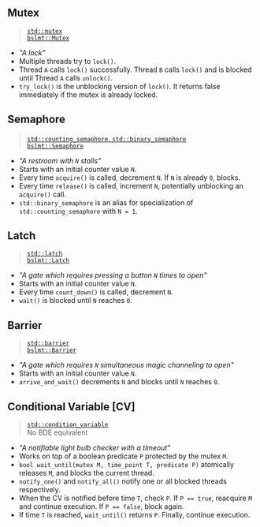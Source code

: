 ## Mutex
> [`std::mutex`](https://en.cppreference.com/w/cpp/thread/mutex) \
> [`bslmt::Mutex`](https://github.com/bloomberg/bde/blob/main/groups/bsl/bslmt/bslmt_mutex.h)
- *"A lock"*
- Multiple threads try to `lock()`.
- Thread `A` calls `lock()` successfully. Thread `B` calls `lock()` and is blocked until Thread `A` calls `unlock()`.
- `try_lock()` is the unblocking version of `lock()`. It returns false immediately if the mutex is already locked.

## Semaphore
> [`std::counting_semaphore`, `std::binary_semaphore`](https://en.cppreference.com/w/cpp/thread/counting_semaphore) \
> [`bslmt::Semaphore`](https://github.com/bloomberg/bde/blob/main/groups/bsl/bslmt/bslmt_semaphore.h)
- *"A restroom with `N` stalls"*
- Starts with an initial counter value `N`.
- Every time `acquire()` is called, decrement `N`. If `N` is already `0`, blocks.
- Every time `release()` is called, increment `N`, potentially unblocking an `acquire()` call.
- `std::binary_semaphore` is an alias for specialization of `std::counting_semaphore` with `N = 1`.

## Latch
> [`std::latch`](https://en.cppreference.com/w/cpp/thread/latch) \
> [`bslmt::Latch`](https://github.com/bloomberg/bde/blob/main/groups/bsl/bslmt/bslmt_latch.h)
- *"A gate which requires pressing a button `N` times to open"*
- Starts with an initial counter value `N`.
- Every time `count_down()` is called, decrement `N`.
- `wait()` is blocked until `N` reaches `0`.

## Barrier
> [`std::barrier`](https://en.cppreference.com/w/cpp/thread/barrier) \
> [`bslmt::Barrier`](https://github.com/bloomberg/bde/blob/main/groups/bsl/bslmt/bslmt_barrier.h)
- *"A gate which requires `N` simultaneous magic channeling to open"*
- Starts with an initial counter value `N`.
- `arrive_and_wait()` decrements `N` and blocks until `N` reaches `0`.

## Conditional Variable \[CV\]
> [`std::condition_variable`](https://en.cppreference.com/w/cpp/thread/condition_variable) \
> No BDE equivalent
- *"A notifiable light bulb checker with a timeout"*
- Works on top of a boolean predicate `P` protected by the mutex `M`.
- `bool wait_until(mutex M, time_point T, predicate P)` atomically releases `M`, and blocks the current thread.
- `notify_one()` and `notify_all()` notify one or all blocked threads respectively.
- When the CV is notified before time `T`, check `P`. If `P == true`, reacquire `M` and continue execution. If `P == false`, block again.
- If time `T` is reached, `wait_until()` returns `P`. Finally, continue execution.

